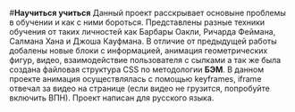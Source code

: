#**Научиться учиться**
Данный проект расскрывает основыне проблемы в обучении и как с ними бороться. Представлены разные техники обучения от таких личностей как Барбары Оакли, Ричарда Феймана, Салмана Хана и Джоша Кауфмана. В отличие от предыдущей работы добалены новые блоки с информацией, анимация геометрических фигур, видео, взаимодействие пользователя с сылками а так же была создана файловая структура CSS по методологии **БЭМ**. В данном проекте анимация осуществлялась с помощью keyframes, iframe отвечал за видео на странице (если видео не грузится, попробуйте включить ВПН). Проект написан для русского языка.